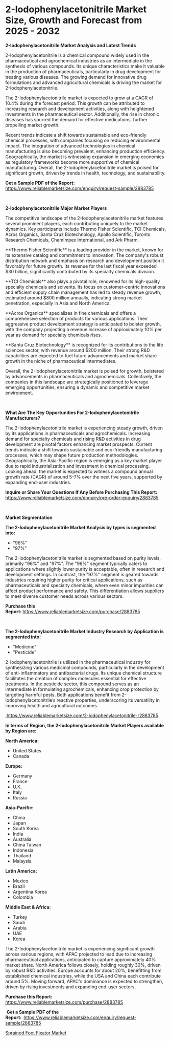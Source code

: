 <p><h1>2-Iodophenylacetonitrile Market Size, Growth and Forecast from 2025 - 2032</h1></p><p><strong>2-Iodophenylacetonitrile Market Analysis and Latest Trends</strong></p>
<p><p>2-Iodophenylacetonitrile is a chemical compound widely used in the pharmaceutical and agrochemical industries as an intermediate in the synthesis of various compounds. Its unique characteristics make it valuable in the production of pharmaceuticals, particularly in drug development for treating various diseases. The growing demand for innovative drug formulations and advanced agricultural chemicals is driving the market for 2-Iodophenylacetonitrile.</p><p>The 2-Iodophenylacetonitrile market is expected to grow at a CAGR of 10.4% during the forecast period. This growth can be attributed to increasing research and development activities, along with heightened investments in the pharmaceutical sector. Additionally, the rise in chronic diseases has spurred the demand for effective medications, further propelling market growth. </p><p>Recent trends indicate a shift towards sustainable and eco-friendly chemical processes, with companies focusing on reducing environmental impact. The integration of advanced technologies in chemical manufacturing is also becoming prevalent, enhancing production efficiency. Geographically, the market is witnessing expansion in emerging economies as regulatory frameworks become more supportive of chemical manufacturing. Overall, the 2-Iodophenylacetonitrile market is poised for significant growth, driven by trends in health, technology, and sustainability.</p></p>
<p><strong>Get a Sample PDF of the Report:&nbsp;</strong> <a href="https://www.reliablemarketsize.com/enquiry/request-sample/2883785?utm_campaign=3365&utm_medium=2&utm_source=Github&utm_content=ia&utm_term=13032025&utm_id=2-iodophenylacetonitrile">https://www.reliablemarketsize.com/enquiry/request-sample/2883785</a></p>
<p>&nbsp;</p>
<p><strong>2-Iodophenylacetonitrile Major Market Players</strong></p>
<p><p>The competitive landscape of the 2-Iodophenylacetonitrile market features several prominent players, each contributing uniquely to the market dynamics. Key participants include Thermo Fisher Scientific, TCI Chemicals, Acros Organics, Santa Cruz Biotechnology, Apollo Scientific, Toronto Research Chemicals, ChemImpex International, and Ark Pharm.</p><p>**Thermo Fisher Scientific** is a leading provider in the market, known for its extensive catalog and commitment to innovation. The company's robust distribution network and emphasis on research and development position it favorably for future growth. Its revenue for the last fiscal year exceeded $30 billion, significantly contributed by its specialty chemicals division.</p><p>**TCI Chemicals** also plays a pivotal role, renowned for its high-quality specialty chemicals and solvents. Its focus on customer-centric innovations and efficient supply chain management has led to steady revenue growth, estimated around $800 million annually, indicating strong market penetration, especially in Asia and North America.</p><p>**Acros Organics** specializes in fine chemicals and offers a comprehensive selection of products for various applications. Their aggressive product development strategy is anticipated to bolster growth, with the company projecting a revenue increase of approximately 10% per year as demand for specialty chemicals rises.</p><p>**Santa Cruz Biotechnology** is recognized for its contributions to the life sciences sector, with revenue around $200 million. Their strong R&D capabilities are expected to fuel future advancements and market share growth in the niche of pharmaceutical intermediates.</p><p>Overall, the 2-Iodophenylacetonitrile market is poised for growth, bolstered by advancements in pharmaceuticals and agrochemicals. Collectively, the companies in this landscape are strategically positioned to leverage emerging opportunities, ensuring a dynamic and competitive market environment.</p></p>
<p>&nbsp;</p>
<p><strong>What Are The Key Opportunities For 2-Iodophenylacetonitrile Manufacturers?</strong></p>
<p><p>The 2-Iodophenylacetonitrile market is experiencing steady growth, driven by its applications in pharmaceuticals and agrochemicals. Increasing demand for specialty chemicals and rising R&D activities in drug development are pivotal factors enhancing market prospects. Current trends indicate a shift towards sustainable and eco-friendly manufacturing processes, which may shape future production methodologies. Geographically, the Asia-Pacific region is emerging as a key market player due to rapid industrialization and investment in chemical processing. Looking ahead, the market is expected to witness a compound annual growth rate (CAGR) of around 5-7% over the next five years, supported by expanding end-user industries.</p></p>
<p><strong>Inquire or Share Your Questions If Any Before Purchasing This Report:</strong> <a href="https://www.reliablemarketsize.com/enquiry/pre-order-enquiry/2883785?utm_campaign=3365&utm_medium=2&utm_source=Github&utm_content=ia&utm_term=13032025&utm_id=2-iodophenylacetonitrile">https://www.reliablemarketsize.com/enquiry/pre-order-enquiry/2883785</a></p>
<p>&nbsp;</p>
<p><strong>Market Segmentation</strong></p>
<p><strong>The 2-Iodophenylacetonitrile Market Analysis by types is segmented into:</strong></p>
<p><ul><li>"96%"</li><li>"97%"</li></ul></p>
<p><p>The 2-Iodophenylacetonitrile market is segmented based on purity levels, primarily "96%" and "97%". The "96%" segment typically caters to applications where slightly lower purity is acceptable, often in research and development settings. In contrast, the "97%" segment is geared towards industries requiring higher purity for critical applications, such as pharmaceuticals and specialty chemicals, where even minor impurities can affect product performance and safety. This differentiation allows suppliers to meet diverse customer needs across various sectors.</p></p>
<p><strong>Purchase this Report:&nbsp;</strong><a href="https://www.reliablemarketsize.com/purchase/2883785?utm_campaign=3365&utm_medium=2&utm_source=Github&utm_content=ia&utm_term=13032025&utm_id=2-iodophenylacetonitrile">https://www.reliablemarketsize.com/purchase/2883785</a></p>
<p>&nbsp;</p>
<p><strong>The 2-Iodophenylacetonitrile Market Industry Research by Application is segmented into:</strong></p>
<p><ul><li>"Medicine"</li><li>"Pesticide"</li></ul></p>
<p><p>2-Iodophenylacetonitrile is utilized in the pharmaceutical industry for synthesizing various medicinal compounds, particularly in the development of anti-inflammatory and antibacterial drugs. Its unique chemical structure facilitates the creation of complex molecules essential for effective treatments. In the pesticide sector, this compound serves as an intermediate in formulating agrochemicals, enhancing crop protection by targeting harmful pests. Both applications benefit from 2-Iodophenylacetonitrile’s reactive properties, underscoring its versatility in improving health and agricultural outcomes.</p></p>
<p><a href="https://www.reliablemarketsize.com/2-iodophenylacetonitrile-r2883785?utm_campaign=3365&utm_medium=2&utm_source=Github&utm_content=ia&utm_term=13032025&utm_id=2-iodophenylacetonitrile">&nbsp;https://www.reliablemarketsize.com/2-iodophenylacetonitrile-r2883785</a></p>
<p><strong>In terms of Region, the 2-Iodophenylacetonitrile Market Players available by Region are:</strong></p>
<p>
    <p> <strong> North America: </strong>
        <ul>
            <li>United States</li>
            <li>Canada</li>
        </ul>
        </p> 
    <p> <strong> Europe: </strong>
        <ul>
            <li>Germany</li>
            <li>France</li>
            <li>U.K.</li>
            <li>Italy</li>
            <li>Russia</li>
        </ul>
        </p> 
    <p> <strong> Asia-Pacific: </strong>
        <ul>
            <li>China</li>
            <li>Japan</li>
            <li>South Korea</li>
            <li>India</li>
            <li>Australia</li>
            <li>China Taiwan</li>
            <li>Indonesia</li>
            <li>Thailand</li>
            <li>Malaysia</li>
        </ul>
        </p> 
    <p> <strong> Latin America: </strong>
        <ul>
            <li>Mexico</li>
            <li>Brazil</li>
            <li>Argentina Korea</li>
            <li>Colombia</li>
        </ul>
        </p> 
    <p> <strong> Middle East & Africa: </strong>
        <ul>
            <li>Turkey</li>
            <li>Saudi</li>
            <li>Arabia</li>
            <li>UAE</li>
            <li>Korea</li>
        </ul>
    </p>
    </p>
<p><p>The 2-Iodophenylacetonitrile market is experiencing significant growth across various regions, with APAC projected to lead due to increasing pharmaceutical applications, anticipated to capture approximately 40% market share. North America follows closely, holding roughly 30%, driven by robust R&D activities. Europe accounts for about 20%, benefitting from established chemical industries, while the USA and China each contribute around 5%. Moving forward, APAC's dominance is expected to strengthen, driven by rising investments and expanding end-user sectors.</p></p>
<p><strong>Purchase this Report: </strong><a href="https://www.reliablemarketsize.com/purchase/2883785?utm_campaign=3365&utm_medium=2&utm_source=Github&utm_content=ia&utm_term=13032025&utm_id=2-iodophenylacetonitrile">https://www.reliablemarketsize.com/purchase/2883785</a></p>
<p>&nbsp;<strong>Get a Sample PDF of the Report:&nbsp;&nbsp;</strong><a href="https://www.reliablemarketsize.com/enquiry/request-sample/2883785?utm_campaign=3365&utm_medium=2&utm_source=Github&utm_content=ia&utm_term=13032025&utm_id=2-iodophenylacetonitrile">https://www.reliablemarketsize.com/enquiry/request-sample/2883785</a></p>
<p><strong></strong></p>
<p><p><a href="https://github.com/jolinolooman/Market-Research-Report-List-1/blob/main/sprained-foot-fixator-market.md?utm_campaign=3365&utm_medium=2&utm_source=Github&utm_content=ia&utm_term=13032025&utm_id=2-iodophenylacetonitrile">Sprained Foot Fixator Market</a></p></p>